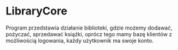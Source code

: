 # LibraryCore
Program przedstawia działanie biblioteki, gdzie możemy dodawać, pożyczać, sprzedawać książki, oprócz tego mamy bazę klientów z możliwością logowania, każdy użytkownik ma swoje konto.
